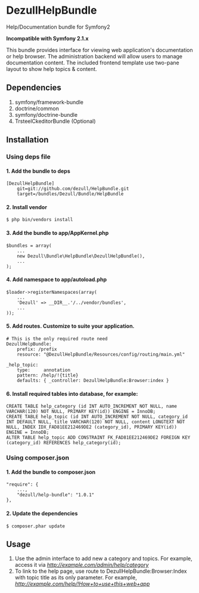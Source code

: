 # DezullHelpBundle

Help/Documentation bundle for Symfony2

**Incompatible with Symfony 2.1.x**

This bundle provides interface for viewing web application's documentation or help browser. The administration backend will allow users to manage documentation content. The included frontend template use two-pane layout to show help topics & content.

## Dependencies

1. symfony/framework-bundle
2. doctrine/common
3. symfony/doctrine-bundle
4. TrsteelCkeditorBundle (Optional)


## Installation

### Using deps file

#### 1. Add the bundle to deps

    [DezullHelpBundle]
        git=git://github.com/dezull/HelpBundle.git
        target=/bundles/Dezull/Bundle/HelpBundle

#### 2. Install vendor

    $ php bin/vendors install

#### 3. Add the bundle to app/AppKernel.php

    $bundles = array(
        ...
        new Dezull\Bundle\HelpBundle\DezullHelpBundle(),
        ...
    );
    
#### 4. Add namespace to app/autoload.php

    $loader->registerNamespaces(array(
        ...
        'Dezull' => __DIR__.'/../vendor/bundles',
        ...
    ));

#### 5. Add routes. Customize to suite your application.

    # This is the only required route need
    DezullHelpBundle:
        prefix: /prefix
        resource: "@DezullHelpBundle/Resources/config/routing/main.yml"

    _help_topic:
        type:     annotation
        pattern: /help/!{title}
        defaults: { _controller: DezullHelpBundle:Browser:index }

#### 6. Install required tables into database, for example:

    CREATE TABLE help_category (id INT AUTO_INCREMENT NOT NULL, name VARCHAR(120) NOT NULL, PRIMARY KEY(id)) ENGINE = InnoDB;
    CREATE TABLE help_topic (id INT AUTO_INCREMENT NOT NULL, category_id INT DEFAULT NULL, title VARCHAR(120) NOT NULL, content LONGTEXT NOT NULL, INDEX IDX_FAD81EE212469DE2 (category_id), PRIMARY KEY(id)) ENGINE = InnoDB;
    ALTER TABLE help_topic ADD CONSTRAINT FK_FAD81EE212469DE2 FOREIGN KEY (category_id) REFERENCES help_category(id);

### Using composer.json

#### 1. Add the bundle to composer.json

    "require": {
        ...,
        "dezull/help-bundle": "1.0.1"
    },

#### 2. Update the dependencies

    $ composer.phar update


## Usage

1. Use the admin interface to add new a category and topics. For example, access it via *http://example.com/admin/help/category*
2. To link to the help page, use route to DezullHelpBundle:Browser:Index with topic title as its only parameter. For example, *http://example.com/help/!How+to+use+this+web+app*
